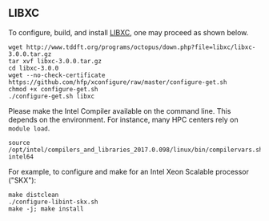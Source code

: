 ## LIBXC

To configure, build, and install [LIBXC](http://www.tddft.org/programs/octopus/wiki/index.php/Libxc:download), one may proceed as shown below.

```
wget http://www.tddft.org/programs/octopus/down.php?file=libxc/libxc-3.0.0.tar.gz
tar xvf libxc-3.0.0.tar.gz
cd libxc-3.0.0
wget --no-check-certificate https://github.com/hfp/xconfigure/raw/master/configure-get.sh
chmod +x configure-get.sh
./configure-get.sh libxc
```

Please make the Intel Compiler available on the command line. This depends on the environment. For instance, many HPC centers rely on `module load`.

```
source /opt/intel/compilers_and_libraries_2017.0.098/linux/bin/compilervars.sh intel64
```

For example, to configure and make for an Intel Xeon Scalable processor ("SKX"):

```
make distclean
./configure-libint-skx.sh
make -j; make install
```
